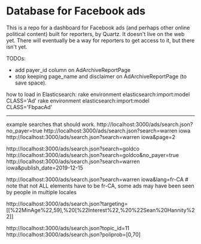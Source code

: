 # Database for Facebook ads

This is a repo for a dashboard for Facebook ads (and perhaps other online political content) built for reporters, by Quartz. It doesn't live on the web yet. There will eventually be a way for reporters to get access to it, but there isn't yet.

TODOs:
- add payer_id column on AdArchiveReportPage
- stop keeping page_name and disclaimer on AdArchiveReportPage (to save space).


how to load in Elasticsearch:
	rake environment elasticsearch:import:model CLASS='Ad'
	rake environment elasticsearch:import:model CLASS='FbpacAd'



---
example searches that should work.
http://localhost:3000/ads/search.json?no_payer=true
http://localhost:3000/ads/search.json?search=warren iowa
http://localhost:3000/ads/search.json?search=warren iowa&page=2

http://localhost:3000/ads/search.json?search=goldco
http://localhost:3000/ads/search.json?search=goldco&no_payer=true
http://localhost:3000/ads/search.json?search=warren iowa&publish_date=2019-12-15

http://localhost:3000/ads/search.json?search=warren iowa&lang=fr-CA # note that not ALL elements have to be fr-CA, some ads may have been seen by people in multiple locales


http://localhost:3000/ads/search.json?targeting=[[%22MinAge%22,59],%20[%22Interest%22,%20%22Sean%20Hannity%22]]


http://localhost:3000/ads/search.json?topic_id=11
http://localhost:3000/ads/search.json?poliprob=[0,70]